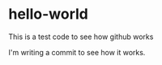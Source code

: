 # hello-world
This is a test code to see how github works

I'm writing a commit to see how it works.
